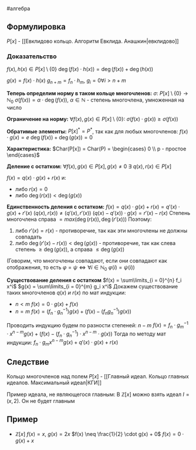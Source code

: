 #алгебра
## Формулировка
$P[x]$ - [[Евклидово кольцо. Алгоритм Евклида. Анашкин|евклидово]]

### Доказательство
$f(x), h(x) \in P[x] \setminus \{ 0 \}$
$\deg (f(x) \cdot h(x)) = \deg(f(x)) + \deg(h(x))$

$g(x) = f(x) \cdot h(x)$
$g_{n + m} = f_n \cdot h_m, \ g_i = 0 \forall i > n+ m$

**Теперь определим норму в таком кольце многочленов:**
$\sigma: \ P[x] \setminus \{ 0 \} \to \mathbb{N}_0$
$\sigma(f(x)) = \alpha \cdot \deg(f(x)), \ \alpha \in \mathbb{N}$ - степень многочлена, умноженная на число

**Ограничение на норму:**
$\forall f(x), g(x) \in P[x] \setminus \{ 0 \}: \ \sigma(f(x) \cdot g(x)) \geq \sigma(f(x))$

**Обратимые элементы:**
$P[x]^* = P^*$, так как для любых многочленов: 
$f(x) \cdot g(x) = e$
$\deg(f(x)) + \deg(g(x)) = 0$

**Характеристика:**
$Char(P[x]) = Char(P) = \begin{cases} 0 \\ p - простое \end{cases}$

**Деление с остатком:**
$\forall f(x), g(x) \in P[x], g(x) \neq 0$
$\exists \ q(x), r(x) \in P[x]$

$f(x) = q(x) \cdot g(x) + r(x)$ и:
- либо $r(x) = 0$
- либо $\deg(r(x)) < \deg(g(x))$

**Единственность деления с остатком:**
$f(x) = q(x) \cdot g(x) + r(x) = q'(x) \cdot g(x) + r'(x)$
$(q(x), r(x)) \neq (q'(x), r'(x))$
$(q(x) - q'(x)) \cdot g(x) = r'(x) - r(x)$
Степень многочлена справа $= max(\deg(r(x)), \deg(r'(x)))$
Поэтому:
1) либо $r'(x) = r(x)$ - противоречие, так как эти многочлены не должны совпадать
2) либо $\deg(r'(x) - r(x)) < \deg(g(x))$ - противоречие, так как слева степень $\geq \deg(g(x))$, а справа $\leq \deg(g(x))$

(Говорим, что многочлены совпадают, если они совпадают как отображения, то есть $\varphi = \psi \iff \forall i \in \mathbb{N}_0 \ \varphi(i) = \psi(i)$)

**Существование деления с остатком**
$f(x) = \sum\limits_{i = 0}^{n} f_i x^i$
$g(x) = \sum\limits_{i = 0}^{m} g_i x^i$
 Докажем существование таких многочленов $q(x) \ и \ r(x)$ по мат индукции:
 - $n < m$
	 $f(x) = 0 \cdot g(x) + f(x)$
 - $n = m$
	 $f(x) = (f_n \cdot g_n^{-1})g(x) + (f(x) - (f_n g_n^{-1}) g(x))$

Проводить индукцию будем по разности степеней: $n - m$
$f(x) = f_n \cdot g_m^{-1} \cdot x^{n - m} g(x) + (f(x) - (f_n \cdot g_n^{-1}) \cdot x^{n - m} \cdot g(x))$
Тогда по методу мат индукции:
$f_n \cdot g_m x^{n - m} g(x) + q'(x) \cdot g(x) + r(x)$

## Следствие
Кольцо многочленов над полем $P[x]$ - [[Главный идеал. Кольцо главных идеалов. Максимальный идеал|КГИ]]

Пример идеала, не являющегося главным:
В $\mathbb{Z}[x]$ можно взять идеал $I = (x, 2)$. Он не будет главным
## Пример
- $\mathbb{Z}[x]$
	$f(x) = x, \ g(x) = 2x$
	$f(x) \neq \frac{1}{2} \cdot g(x) + 0$
	$f(x) = 0 \cdot g(x) + x$